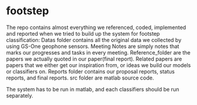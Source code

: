 # footstep
The repo contains almost everything we referenced, coded, implemented and reported when we tried to build up the system for footstep classification:
Datas folder contains all the original data we collected by using GS-One geophone sensors.
Meeting Notes are simply notes that marks our progresses and tasks in every meeting.
Reference_folder are the papers we actually quoted in our paper(final report).
Related papers are papers that we either get our inspiration from, or ideas we build our models or classifiers on.
Reports folder contains our proposal reports, status reports, and final reports.
src folder are matlab source code.

The system has to be run in matlab, and each classifiers should be run separately.
